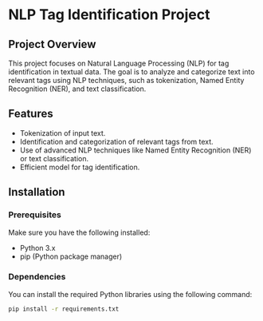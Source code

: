 # NLP Tag Identification Project

## Project Overview
This project focuses on Natural Language Processing (NLP) for tag identification in textual data. The goal is to analyze and categorize text into relevant tags using NLP techniques, such as tokenization, Named Entity Recognition (NER), and text classification.

## Features
- Tokenization of input text.
- Identification and categorization of relevant tags from text.
- Use of advanced NLP techniques like Named Entity Recognition (NER) or text classification.
- Efficient model for tag identification.

## Installation

### Prerequisites
Make sure you have the following installed:
- Python 3.x
- pip (Python package manager)

### Dependencies
You can install the required Python libraries using the following command:
```bash
pip install -r requirements.txt
